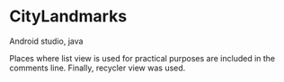 # CityLandmarks

Android studio, java

Places where list view is used for practical purposes are included in the comments line. Finally, recycler view was used.
